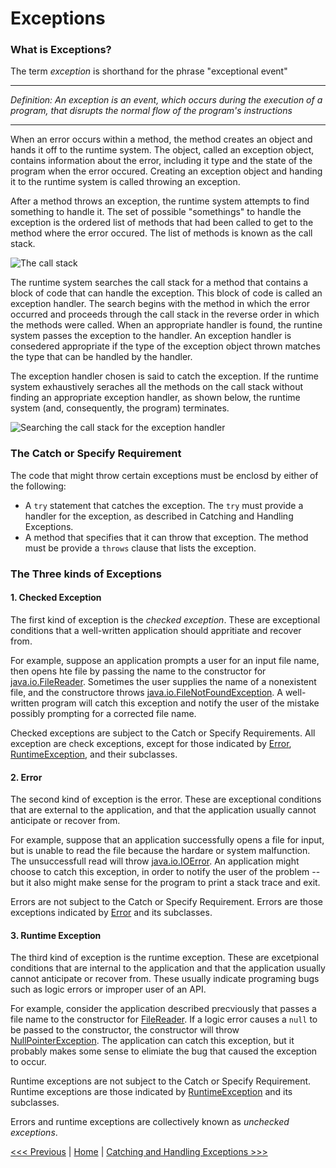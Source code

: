 # Exceptions

### What is Exceptions?

The term *exception* is shorthand for the phrase "exceptional event"

----------

*Definition: An exception is an event, which occurs during the execution of a program, that disrupts the normal flow of the program's instructions*

----------


When an error occurs within a method, the method creates an object and hands it off to the runtime system. The object, called an exception object, contains information about the error, including it type and the state of the program when the error occured. Creating an exception object and handing it to the runtime system is called throwing an exception.

After a method throws an exception, the runtime system attempts to find something to handle it. The set of possible "somethings" to handle the exception is the ordered list of methods that had been called to get to the method where the error occured. The list of methods is known as the call stack.

![The call stack](../assets/101-exception.png)

The runtime system searches the call stack for a method that contains a block of code that can handle the exception. This block of code is called an exception handler. The search begins with the method in which the error occurred and proceeds through the call stack in the reverse order in which the methods were called. When an appropriate handler is found, the runtine system passes the exception to the handler. An exception handler is consedered appropriate if the type of the exception object thrown matches the type that can be handled by the handler.

The exception handler chosen is said to catch the exception. If the runtime system exhaustively seraches all the methods on the call stack without finding an appropriate exception handler, as shown below, the runtime system (and, consequently, the program) terminates.

![Searching the call stack for the exception handler](../assets/102-searching-call-stack-for-exception-handler.png)

### The Catch or Specify Requirement

The code that might throw certain exceptions must be enclosd by either of the following:

- A `try` statement that catches the exception. The `try` must provide a handler for the exception, as described in Catching and Handling Exceptions.
- A method that specifies that it can throw that exception. The method must be provide a `throws` clause that lists the exception.


### The Three kinds of Exceptions

#### 1. Checked Exception

The first kind of exception is the *checked exception*. These are exceptional conditions that a well-written application should appritiate and recover from.

For example, suppose an application prompts a user for an input file name, then opens hte file by passing the name to the constructor for [java.io.FileReader](https://docs.oracle.com/en/java/javase/22/docs/api/java.base/java/io/FileReader.html). Sometimes the user supplies the name of a nonexistent file, and the constructore throws [java.io.FileNotFoundException](https://docs.oracle.com/en/java/javase/22/docs/api/java.base/java/io/FileNotFoundException.html). A well-written program will catch this exception and notify the user of the mistake possibly prompting for a corrected file name.

Checked exceptions are subject to the Catch or Specify Requirements. All exception are check exceptions, except for those indicated by [Error](https://docs.oracle.com/en/java/javase/22/docs/api/java.base/java/lang/Error.html), [RuntimeException](https://docs.oracle.com/en/java/javase/22/docs/api/java.base/java/lang/RuntimeException.html), and their subclasses.

#### 2. Error

The second kind of exception is the error. These are exceptional conditions that are external to the application, and that the application usually cannot anticipate or recover from. 

For example, suppose that an application successfully opens a file for input, but is unable to read the file because the hardare or system malfunction. The unsuccessfull read will throw [java.io.IOError](https://docs.oracle.com/en/java/javase/22/docs/api/java.base/java/io/IOError.html). An application might choose to catch this exception, in order to notify the user of the problem -- but it also might make sense for the program to print a stack trace and exit.

Errors are not subject to the Catch or Specify Requirement. Errors are those exceptions indicated by [Error](https://docs.oracle.com/en/java/javase/22/docs/api/java.base/java/lang/Error.html) and its subclasses.

#### 3. Runtime Exception

The third kind of exception is the runtime exception. These are excetpional conditions that are internal to the application and that the application usually cannot anticipate or recover from. These usually indicate programing bugs such as logic errors or improper user of an API.

For example, consider the application described precviously that passes a file name to the constructor for [FileReader](https://docs.oracle.com/en/java/javase/22/docs/api/java.base/java/io/FileReader.html). If a logic error causes a `null` to be passed to the constructor, the constructor will throw [NullPointerException](https://docs.oracle.com/en/java/javase/22/docs/api/java.base/java/lang/NullPointerException.html). The application can catch this exception, but it probably makes some sense to elimiate the bug that caused the exception to occur.


Runtime exceptions are not subject to the Catch or Specify Requirement. Runtime exceptions are those indicated by [RuntimeException](https://docs.oracle.com/en/java/javase/22/docs/api/java.base/java/lang/RuntimeException.html) and its subclasses.

Errors and runtime exceptions are collectively known as *unchecked exceptions*.

[<<< Previous](https://) | [Home](../README.md) | [Catching and Handling Exceptions >>>](102-catching-and-handling-exceptions.md)
